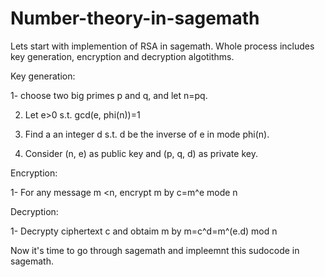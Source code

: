 # Number-theory-in-sagemath


Lets start with implemention of RSA in sagemath.
Whole process includes key generation, encryption and decryption algotithms.

Key generation:

1- choose	two	big	primes	p	and	q,	and	let	n=pq. 

2. Let e>0 s.t. gcd(e, phi(n))=1

4. Find	a	an integer d s.t.	d be the inverse of e in mode phi(n). 


6. Consider (n,	e) as public	key		and (p,	q,	d)	as private key. 

Encryption: 

1- For any message m <n, encrypt m by c=m^e mode n

Decryption:

1- Decrypty ciphertext c and obtaim m by m=c^d=m^(e.d) mod n
 
Now it's time to go through sagemath and impleemnt this sudocode in sagemath. 


